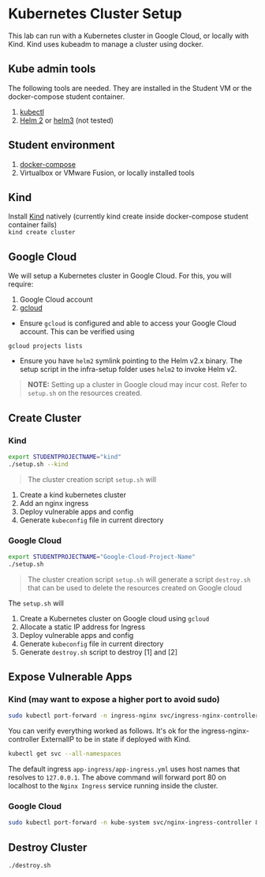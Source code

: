 # Kubernetes Cluster Setup

This lab can run with a Kubernetes cluster in Google Cloud, or locally with Kind.
Kind uses kubeadm to manage a cluster using docker.


## Kube admin tools

The following tools are needed. They are installed in the Student VM or the docker-compose student container.

1. [kubectl](https://kubernetes.io/docs/tasks/tools/install-kubectl/)
2. [Helm 2](https://v2.helm.sh/docs/install/) or [helm3](https://github.com/helm/helm/releases) (not tested)


## Student environment

1. [docker-compose](https://docs.docker.com/compose/install/)
2. Virtualbox or VMware Fusion, or locally installed tools

## Kind

Install [Kind](https://kind.sigs.k8s.io/docs/user/quick-start/) natively (currently kind create inside docker-compose student container fails)  
`kind create cluster`

## Google Cloud
We will setup a Kubernetes cluster in Google Cloud. For this, you will require:

1. Google Cloud account
2. [gcloud](https://cloud.google.com/sdk/install)

* Ensure `gcloud` is configured and able to access your Google Cloud account. This can be verified using

```
gcloud projects lists
```

* Ensure you have `helm2` symlink pointing to the Helm v2.x binary. The setup script in the 
infra-setup folder uses `helm2` to invoke Helm v2.

> **NOTE:** Setting up a cluster in Google cloud may incur cost. Refer to `setup.sh` on the resources created.

## Create Cluster


### Kind

```bash
export STUDENTPROJECTNAME="kind"
./setup.sh --kind

```

> The cluster creation script `setup.sh` will

1. Create a kind kubernetes cluster
2. Add an nginx ingress
3. Deploy vulnerable apps and config
4. Generate `kubeconfig` file in current directory


### Google Cloud

```bash
export STUDENTPROJECTNAME="Google-Cloud-Project-Name"
./setup.sh
```

> The cluster creation script `setup.sh` will generate a script `destroy.sh` that can be used to delete the resources created on Google cloud

The `setup.sh` will

1. Create a Kubernetes cluster on Google cloud using `gcloud`
2. Allocate a static IP address for Ingress
3. Deploy vulnerable apps and config
4. Generate `kubeconfig` file in current directory
5. Generate `destroy.sh` script to destroy [1] and [2]


## Expose Vulnerable Apps

### Kind (may want to expose a higher port to avoid sudo)
```bash
sudo kubectl port-forward -n ingress-nginx svc/ingress-nginx-controller 80:80
```

You can verify everything worked as follows. It's ok for the ingress-nginx-controller ExternalIP to 
be in <pending> state if deployed with Kind.
```bash
kubectl get svc --all-namespaces
```

The default ingress `app-ingress/app-ingress.yml` uses host names that resolves to `127.0.0.1`. The above command will forward port 80 on localhost to the `Nginx Ingress` service running inside the cluster.

### Google Cloud

```bash
sudo kubectl port-forward -n kube-system svc/nginx-ingress-controller 80:80
```


## Destroy Cluster

```
./destroy.sh
```